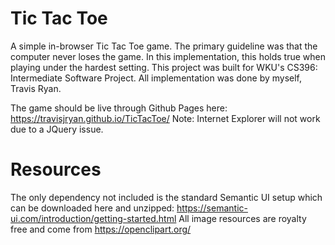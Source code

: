 # Tic Tac Toe
A simple in-browser Tic Tac Toe game. The primary guideline was that the computer never loses the game. In this implementation, this holds true when playing under the hardest setting. This project was built for WKU's CS396: Intermediate Software Project. All implementation was done by myself, Travis Ryan.

The game should be live through Github Pages here: https://travisjryan.github.io/TicTacToe/
Note: Internet Explorer will not work due to a JQuery issue.

# Resources
The only dependency not included is the standard Semantic UI setup which can be downloaded here and unzipped: https://semantic-ui.com/introduction/getting-started.html
All image resources are royalty free and come from https://openclipart.org/

